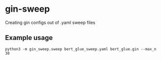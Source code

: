 # gin-sweep
Creating gin configs out of .yaml sweep files

## Example usage

```
python3 -m gin_sweep.sweep bert_glue_sweep.yaml bert_glue.gin --max_n 30
```
